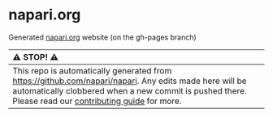 # napari.org

Generated [napari.org](https://napari.org) website (on the gh-pages branch)

| :warning: STOP! :warning:          |
|:---------------------------|
| This repo is automatically generated from https://github.com/napari/napari.  Any edits made here will be automatically clobbered when a new commit is pushed there. Please read our [contributing guide](https://napari.org/stable/developers/contributing/index.html) for more. |
